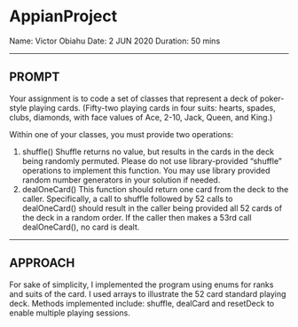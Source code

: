 # AppianProject
Name: Victor Obiahu
Date: 2 JUN 2020
Duration: 50 mins

------------------
PROMPT
------------------
Your assignment is to code a set of classes that represent a deck of poker-style playing cards.
(Fifty-two playing cards in four suits: hearts, spades, clubs, diamonds, with face values of Ace,
2-10, Jack, Queen, and King.)

Within one of your classes, you must provide two operations:
1. shuffle() Shuffle returns no value, but results in the cards in the deck being randomly
permuted. Please do not use library-provided “shuffle” operations to implement this function.
You may use library provided random number generators in your solution if needed.
2. dealOneCard() This function should return one card from the deck to the caller. Specifically, a
call to shuffle followed by 52 calls to dealOneCard() should result in the caller being provided all
52 cards of the deck in a random order. If the caller then makes a 53rd call dealOneCard(), no
card is dealt.

----------------
APPROACH
----------------
For sake of simplicity, I implemented the program using enums for ranks and suits of the card. I used arrays to illustrate the 52 card standard playing deck.
Methods implemented include: shuffle, dealCard and resetDeck  to enable multiple playing sessions. 
